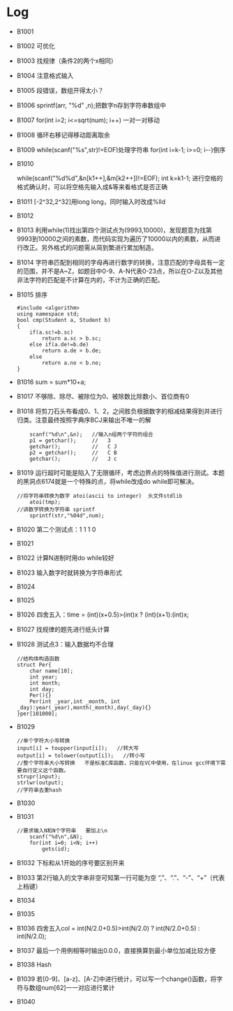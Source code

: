 # Log

- B1001   

- B1002   可优化

- B1003   找规律（条件2的两个x相同）

- B1004   注意格式输入

- B1005   段错误，数组开得太小？

- B1006   sprintf(arr, "%d" ,n);把数字n存到字符串数组中

- B1007   for(int i=2; i<=sqrt(num); i++) 一对一对移动

- B1008   循环右移记得移动距离取余

- B1009   while(scanf("%s",str)!=EOF)处理字符串   for(int i=k-1; i>=0; i--)倒序

- B1010  

    while(scanf("%d%d",&n[k1++],&m[k2++])!=EOF);
    	 int k=k1-1;
    	 进行空格的格式确认时，可以将空格先输入成&等来看格式是否正确

- B1011   [-2^32,2^32]用long long，同时输入时改成%lld

- B1012   

- B1013   利用while(1)找出第四个测试点为(9993,10000)，发现题意为找第9993到10000之间的素数，而代码实现为遍历了10000以内的素数，从而进行改正。另外格式的问题需从简到繁进行累加制造。

- B1014   字符串匹配到相同的字母再进行数字的转换，注意匹配的字母具有一定的范围，并不是A~Z，如题目中0-9、A-N代表0-23点，所以在O-Z以及其他非法字符的匹配是不计算在内的，不计为正确的匹配。

- B1015   排序

    ```
    #include <algorithm>
    using namespace std;
    bool cmp(Student a, Student b)
    {
    	if(a.sc!=b.sc)
    		return a.sc > b.sc;
    	else if(a.de!=b.de)
    		return a.de > b.de;
    	else
    		return a.no < b.no;
    }
    ```

- B1016   sum = sum*10+a;

- B1017   不够除、除尽、被除位为0、被除数比除数小、首位商有0

- B1018   将剪刀石头布看成0、1、2，之间胜负根据数字的相减结果得到并进行归类。注意最终按照字典序BCJ来输出不唯一的解

    ```
    	scanf("%d\n",&n);   //输入n组两个字符的组合
    	p1 = getchar();     //   3
    	getchar();          //   C J
        p2 = getchar();     //   C B
    	getchar();          //   J c
    ```

- B1019   运行超时可能是陷入了无限循环，考虑边界点的特殊值进行测试。本题的黑洞点6174就是一个特殊的点，将while改成do while即可解决。

    ```
    //将字符串转换为数字 atoi(ascii to integer)  头文件stdlib
    	atoi(tmp);
    //讲数字转换为字符串 sprintf
    	sprintf(str,"%04d",num);
    ```

- B1020  第二个测试点：1 1 1 0

- B1021

- B1022   计算N进制时用do while较好

- B1023   输入数字时就转换为字符串形式

- B1024   

- B1025   

- B1026   四舍五入：time = (int)(x+0.5)>(int)x ? (int)(x+1):(int)x;

- B1027   找规律的题先进行纸头计算

- B1028   测试点3：输入数据均不合理

    ```
    //结构体构造函数
    struct Per{
    	char name[10];
    	int year;
    	int month;
    	int day;
    	Per(){}
    	Per(int _year,int _month, int _day):year(_year),month(_month),day(_day){}
    }per[101000];
    ```

- B1029   

    ```
    //单个字符大小写转换
    input[i] = toupper(input[i]);   //转大写
    output[i] = tolower(output[i]);   //转小写
    //整个字符串大小写转换   不是标准C库函数，只能在VC中使用，在linux gcc环境下需要自行定义这个函数。
    strupr(input);
    strlwr(output);
    //字符串去重hash
    ```

- B1030

- B1031   

    ```
    //要求输入N和N个字符串   要加上\n
    	scanf("%d\n",&N);
    	for(int i=0; i<N; i++)
    		gets(id);
    ```

- B1032   下标和从1开始的序号要区别开来

- B1033   第2行输入的文字串非空可知第一行可能为空   “,”、“.”、“-”、“+”（代表上档键）

- B1034   

- B1035

- B1036   四舍五入col = int(N/2.0+0.5)>int(N/2.0) ? int(N/2.0+0.5) : int(N/2.0);

- B1037   最后一个用例相等时输出0.0.0，直接换算到最小单位加减比较方便

- B1038   Hash

- B1039   若[0-9]、[a-z]、[A-Z]中进行统计，可以写一个change()函数，将字符与数组num[62]一一对应进行累计

- B1040

    ​



